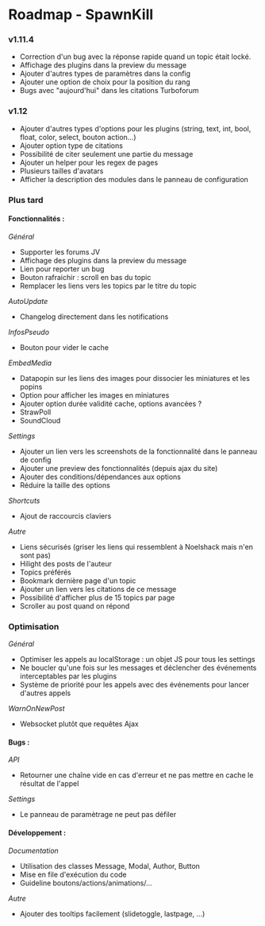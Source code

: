 Roadmap - SpawnKill
=====================

### v1.11.4
- Correction d'un bug avec la réponse rapide quand un topic était locké.
- Affichage des plugins dans la preview du message
- Ajouter d'autres types de paramètres dans la config
- Ajouter une option de choix pour la position du rang
- Bugs avec "aujourd'hui" dans les citations Turboforum

### v1.12
- Ajouter d'autres types d'options pour les plugins (string, text, int, bool, float, color, select, bouton action...)
- Ajouter option type de citations
- Possibilité de citer seulement une partie du message
- Ajouter un helper pour les regex de pages
- Plusieurs tailles d'avatars
- Afficher la description des modules dans le panneau de configuration



### Plus tard

#### Fonctionnalités :
*Général*
- Supporter les forums JV
- Affichage des plugins dans la preview du message
- Lien pour reporter un bug
- Bouton rafraichir : scroll en bas du topic
- Remplacer les liens vers les topics par le titre du topic

*AutoUpdate*
- Changelog directement dans les notifications

*InfosPseudo*
- Bouton pour vider le cache

*EmbedMedia*
- Datapopin sur les liens des images pour dissocier les miniatures et les popins
- Option pour afficher les images en miniatures
- Ajouter option durée validité cache, options avancées ?
- StrawPoll
- SoundCloud

*Settings*
- Ajouter un lien vers les screenshots de la fonctionnalité dans le panneau de config
- Ajouter une preview des fonctionnalités (depuis ajax du site)
- Ajouter des conditions/dépendances aux options
- Réduire la taille des options

*Shortcuts*
- Ajout de raccourcis claviers

*Autre*
- Liens sécurisés (griser les liens qui ressemblent à Noelshack mais n'en sont pas)
- Hilight des posts de l'auteur
- Topics préférés
- Bookmark dernière page d'un topic
- Ajouter un lien vers les citations de ce message
- Possibilité d'afficher plus de 15 topics par page
- Scroller au post quand on répond


### Optimisation

*Général*
- Optimiser les appels au localStorage : un objet JS pour tous les settings
- Ne boucler qu'une fois sur les messages et déclencher des événements interceptables par les plugins
- Système de priorité pour les appels avec des événements pour lancer d'autres appels

*WarnOnNewPost*
- Websocket plutôt que requêtes Ajax

#### Bugs :

*API*
- Retourner une chaîne vide en cas d'erreur et ne pas mettre en cache le résultat de l'appel

*Settings*
- Le panneau de paramètrage ne peut pas défiler


#### Développement :

*Documentation*
- Utilisation des classes Message, Modal, Author, Button
- Mise en file d'exécution du code
- Guideline boutons/actions/animations/...

*Autre*
- Ajouter des tooltips facilement (slidetoggle, lastpage, ...)